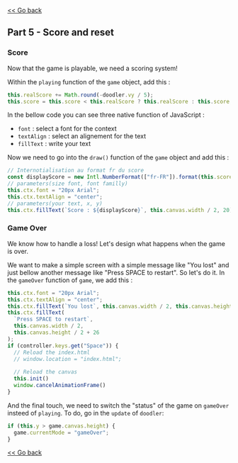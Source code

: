 [<< Go back](./part_4.md)

## Part 5 - Score and reset

### Score

Now that the game is playable, we need a scoring system!

Within the `playing` function of the `game` object, add this :

```javascript
this.realScore += Math.round(-doodler.vy / 5);
this.score = this.score < this.realScore ? this.realScore : this.score;
```

In the bellow code you can see three native function of JavaScript : 
* ```font``` : select a font for the context
* ```textAlign``` : select an alignement for the text
* ```fillText``` : write your text

Now we need to go into the `draw()` function of the `game` object and add this :

```javascript
// Internotialisation au format fr du score
const displayScore = new Intl.NumberFormat(["fr-FR"]).format(this.score);
// parameters(size font, font familly)
this.ctx.font = "20px Arial";
this.ctx.textAlign = "center";
// parameters(your text, x, y)
this.ctx.fillText(`Score : ${displayScore}`, this.canvas.width / 2, 20);
```

### Game Over

We know how to handle a loss! Let's design what happens when the game is over.

We want to make a simple screen with a simple message like "You lost" and just bellow another message like "Press SPACE to restart". So let's do it.
In the `gameOver` function of `game`, we add this :

```javascript
this.ctx.font = "20px Arial";
this.ctx.textAlign = "center";
this.ctx.fillText(`You lost`, this.canvas.width / 2, this.canvas.height / 2);
this.ctx.fillText(
  `Press SPACE to restart`,
  this.canvas.width / 2,
  this.canvas.height / 2 + 26
);
if (controller.keys.get("Space")) {
  // Reload the index.html
  // window.location = "index.html";
  
  // Reload the canvas
  this.init()
  window.cancelAnimationFrame()
}
```

And the final touch, we need to switch the "status" of the game on ```gameOver``` insteed of ```playing```. To do, go in the ```update``` of ```doodler```:

```javascript
if (this.y > game.canvas.height) {
  game.currentMode = "gameOver";
}
```

[<< Go back](./part_4.md)

